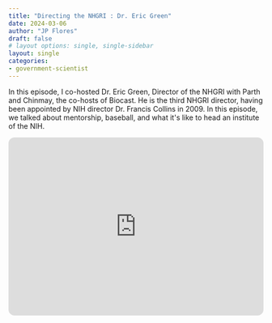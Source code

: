 ```yaml
---
title: "Directing the NHGRI : Dr. Eric Green"
date: 2024-03-06
author: "JP Flores"
draft: false
# layout options: single, single-sidebar
layout: single
categories:
- government-scientist
---
```


In this episode, I co-hosted Dr. Eric Green, Director of the NHGRI with Parth and Chinmay, the co-hosts of Biocast. He is the third NHGRI director, having been appointed by NIH director Dr. Francis Collins in 2009. In this episode, we talked about mentorship, baseball, and what it's like to head an institute of the NIH.

<iframe style="border-radius:12px" src="https://open.spotify.com/embed/episode/18BNIdVAjF42J51oFl2Rn3?utm_source=generator&theme=0" width="100%" height="352" frameBorder="0" allowfullscreen="" allow="autoplay; clipboard-write; encrypted-media; fullscreen; picture-in-picture" loading="lazy"></iframe>